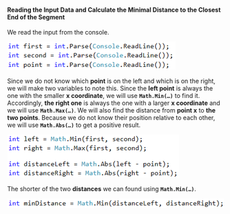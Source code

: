 #### Reading the Input Data and Calculate the Minimal Distance to the Closest End of the Segment

We read the input from the console.

![](/assets/chapter-8-1-images/03.Point-on-segment-04.png)

Since we do not know which **point** is on the left and which is on the right, we will make two variables to note this. Since the **left point** is always the one with the smaller **x coordinate**, we will use **`Math.Min(…)`** to find it. Accordingly, **the right one** is always the one with a larger **x coordinate** and we will use **`Math.Max(…)`**. We will also find the distance from **point x** to **the two points**. Because we do not know their position relative to each other, we will use **`Math.Abs(…)`** to get a positive result.

![](/assets/chapter-8-1-images/03.Point-on-segment-05.png)

The shorter of the two **distances** we can found using **`Math.Min(…)`**.

![](/assets/chapter-8-1-images/03.Point-on-segment-06.png)
